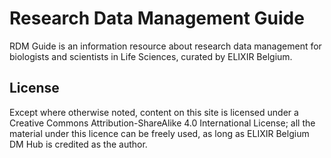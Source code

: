 # Research Data Management Guide

RDM Guide is an information resource about research data management for biologists and scientists in Life Sciences, curated by ELIXIR Belgium.

## License

Except where otherwise noted, content on this site is licensed under a Creative Commons Attribution-ShareAlike 4.0 International License; all the material under this licence can be freely used, as long as ELIXIR Belgium DM Hub is credited as the author.
